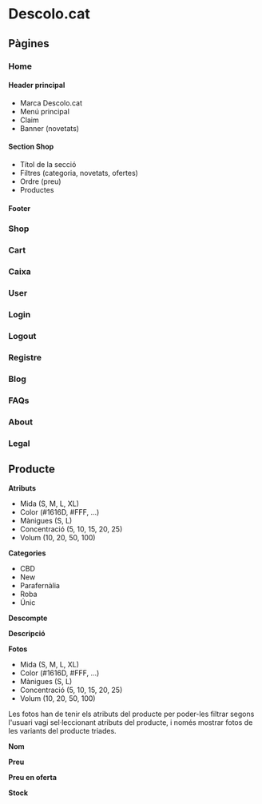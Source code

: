 # Descolo.cat
## Pàgines
### Home
#### Header principal
 - Marca Descolo.cat
 - Menú principal
 - Claim
 - Banner (novetats)
#### Section Shop
 - Títol de la secció
 - Filtres (categoria, novetats, ofertes)
 - Ordre (preu)
 - Productes
#### Footer
### Shop
### Cart
### Caixa
### User
### Login
### Logout
### Registre
### Blog
### FAQs
### About
### Legal

## Producte
**Atributs**
 - Mida (S, M, L, XL)
 - Color (#1616D, #FFF, ...)
 - Mànigues (S, L)
 - Concentració (5, 10, 15, 20, 25)
 - Volum (10, 20, 50, 100)

**Categories**
 - CBD
 - New
 - Parafernàlia
 - Roba
 - Únic

**Descompte**

**Descripció**

**Fotos**
 - Mida (S, M, L, XL)
 - Color (#1616D, #FFF, ...)
 - Mànigues (S, L)
 - Concentració (5, 10, 15, 20, 25)
 - Volum (10, 20, 50, 100)

Les fotos han de tenir els atributs del producte per poder-les filtrar segons l'usuari vagi sel·leccionant atributs del producte, i només mostrar fotos de les variants del producte triades.

**Nom**

**Preu**

**Preu en oferta**

**Stock**
